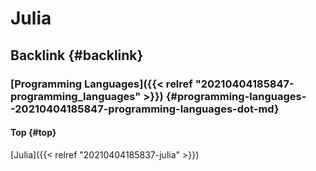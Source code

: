 # Julia


## Backlink {#backlink}


### [Programming Languages]({{< relref "20210404185847-programming_languages" >}}) {#programming-languages--20210404185847-programming-languages-dot-md}


#### Top {#top}

[Julia]({{< relref "20210404185837-julia" >}})
